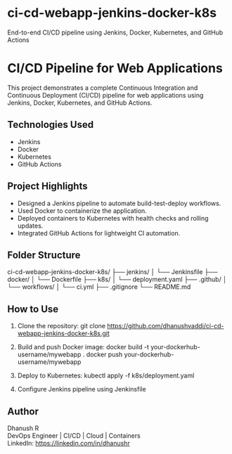 # ci-cd-webapp-jenkins-docker-k8s
End-to-end CI/CD pipeline using Jenkins, Docker, Kubernetes, and GitHub Actions
# CI/CD Pipeline for Web Applications

This project demonstrates a complete Continuous Integration and Continuous Deployment (CI/CD) pipeline for web applications using Jenkins, Docker, Kubernetes, and GitHub Actions.

## Technologies Used

- Jenkins
- Docker
- Kubernetes
- GitHub Actions

## Project Highlights

- Designed a Jenkins pipeline to automate build-test-deploy workflows.
- Used Docker to containerize the application.
- Deployed containers to Kubernetes with health checks and rolling updates.
- Integrated GitHub Actions for lightweight CI automation.

## Folder Structure

ci-cd-webapp-jenkins-docker-k8s/ 
├── jenkins/ 
│ └── Jenkinsfile 
├── docker/ 
│ └── Dockerfile 
├── k8s/ 
│ └── deployment.yaml 
├── .github/ 
│ └── workflows/ 
│ └── ci.yml 
├── .gitignore 
└── README.md



## How to Use

1. Clone the repository:
   git clone https://github.com/dhanushvaddi/ci-cd-webapp-jenkins-docker-k8s.git

2. Build and push Docker image:
   docker build -t your-dockerhub-username/mywebapp .
   docker push your-dockerhub-username/mywebapp

3. Deploy to Kubernetes:
   kubectl apply -f k8s/deployment.yaml

4. Configure Jenkins pipeline using Jenkinsfile

## Author

Dhanush R  
DevOps Engineer | CI/CD | Cloud | Containers  
LinkedIn: https://linkedin.com/in/dhanushr
